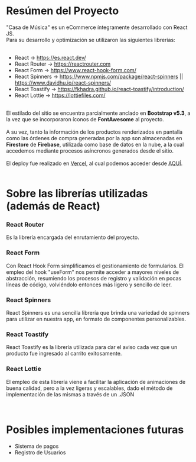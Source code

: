 # Resúmen del Proyecto

"Casa de Música" es un eCommerce íntegramente desarrollado con React JS. <br>
Para su desarrollo y optimización se utilizaron las siguientes librerías:
<br>
<br>
- React -> https://es.react.dev/
- React Router -> https://reactrouter.com
- React Form -> https://www.react-hook-form.com/
- React Spinners -> https://www.npmjs.com/package/react-spinners || https://www.davidhu.io/react-spinners/
- React Toastify -> https://fkhadra.github.io/react-toastify/introduction/
- React Lottie -> https://lottiefiles.com/
<br>
El estilado del sitio se encuentra parcialmente anclado en <strong>Bootstrap v5.3</strong>, a la vez que se incorporaron íconos de <strong>FontAwesome</strong> al proyecto. 
<br>
<br>
A su vez, tanto la información de los productos renderizados en pantalla como las órdenes de compra generadas por la app son almacenadas en <strong>Firestore</strong> de <strong>Firebase</strong>, utilizada como base de datos en la nube, a la cual accedemos mediante procesos asíncronos generados desde el sitio.
<br>
<br>
El deploy fue realizado en <a href="https://vercel.com">Vercel</a>, al cual podemos acceder desde <a href="https://proyecto-final-mingorance.vercel.app/">AQUÍ</a>.

<br>
<br>

# Sobre las librerías utilizadas (además de React)

### React Router
Es la librería encargada del enrutamiento del proyecto.

### React Form
Con React Hook Form simplificamos el gestionamiento de formularios. El empleo del hook "useForm" nos permite acceder a mayores niveles de abstracción, resumiendo los procesos de registro y validación en pocas líneas de código, volviéndolo entonces más ligero y sencillo de leer.

### React Spinners
React Spinners es una sencilla librería que brinda una variedad de spinners para utilizar en nuestra app, en formato de componentes personalizables.

### React Toastify
React Toastify es la librería utilizada para dar el aviso cada vez que un producto fue ingresado al carrito exitosamente.

### React Lottie
El empleo de esta librería viene a facilitar la aplicación de animaciones de buena calidad, pero a la vez ligeras y escalables, dado el método de implementación de las mismas a través de un .JSON

<br>

# Posibles implementaciones futuras

- Sistema de pagos
- Registro de Usuarios
